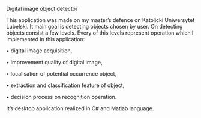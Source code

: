 Digital image object detector

This application was made on my master’s defence on Katolicki Uniwersytet Lubelski. 
It main goal is detecting objects chosen by user. 
On detecting objects consist a few levels. Every of this levels represent operation which I implemented in this application:

•	digital image acquisition,

•	improvement quality of digital image,

•	localisation of potential occurrence object,

•	extraction and classification feature of object,

•	decision process on recognition operation.

It’s desktop application realized in C# and Matlab language.
